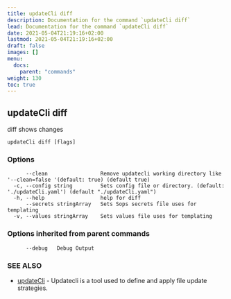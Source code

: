 ```yaml
---
title: updateCli diff
description: Documentation for the command `updateCli diff`
lead: Documentation for the command `updateCli diff`
date: 2021-05-04T21:19:16+02:00
lastmod: 2021-05-04T21:19:16+02:00
draft: false
images: []
menu:
  docs:
    parent: "commands"
weight: 130
toc: true
---
```


## updateCli diff

diff shows changes

```
updateCli diff [flags]
```

### Options

```
      --clean                 Remove updatecli working directory like '--clean=false '(default: true) (default true)
  -c, --config string         Sets config file or directory. (default: './updateCli.yaml') (default "./updateCli.yaml")
  -h, --help                  help for diff
      --secrets stringArray   Sets Sops secrets file uses for templating
  -v, --values stringArray    Sets values file uses for templating
```

### Options inherited from parent commands

```
      --debug   Debug Output
```

### SEE ALSO

* [updateCli](/docs/commands/updatecli)	 - Updatecli is a tool used to define and apply file update strategies. 

